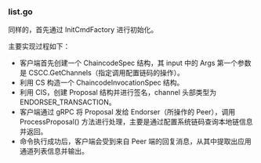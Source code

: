 ### list.go

同样的，首先通过 InitCmdFactory 进行初始化。


主要实现过程如下：

* 客户端首先创建一个 ChaincodeSpec 结构，其 input 中的 Args 第一个参数是 CSCC.GetChannels（指定调用配置链码的操作）。
* 利用 CS 构造一个 ChaincodeInvocationSpec 结构。
* 利用 CIS，创建 Proposal 结构并进行签名，channel 头部类型为 ENDORSER_TRANSACTION。
* 客户端通过 gRPC 将 Proposal 发给 Endorser（所操作的 Peer），调用 ProcessProposal() 方法进行处理，主要是通过配置系统链码查询本地链信息并返回。
* 命令执行成功后，客户端会受到来自 Peer 端的回复消息，从其中提取出应用通道列表信息并输出。

